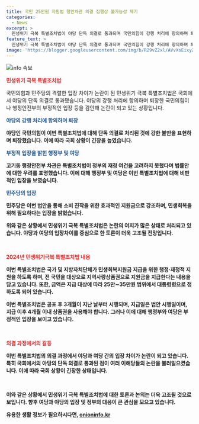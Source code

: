 ```yaml
---
title: 국민 25만원 지원법 행안차관 의결 집행상 불가능성 제기
categories:
  - News
excerpt: >
  민생위기 극복 특별조치법이 야당 단독 의결로 통과되며 국민의힘이 강행 처리에 항의하며 퇴장했다. 해당 법은 25만∼35만원의 지원금을 국민에 지급하고, 정부와 여당은 부정적인 입장을 밝혔다. 이에 대해 행정안전부 차관은 재정 여건을 고려하지 못하고 국채 발행과 재정적 부담이 늘어날 것 우려했으며, 국민의힘 의원들은 이재명 의원을 비판했다. 반면 민주당은 지원금이 소비를 진작시키고 효과적이라고 주장하고 있다. 이에 대한 법사위 통과 후 특별조치법의 처리 방침이다.
feature_text: >
  민생위기 극복 특별조치법이 야당 단독 의결로 통과되며 국민의힘이 강행 처리에 항의하며 퇴장했다. 해당 법은 25만∼35만원의 지원금을 국민에 지급하고, 정부와 여당은 부정적인 입장을 밝혔다. 이에 대해 행정안전부 차관은 재정 여건을 고려하지 못하고 국채 발행과 재정적 부담이 늘어날 것 우려했으며, 국민의힘 의원들은 이재명 의원을 비판했다. 반면 민주당은 지원금이 소비를 진작시키고 효과적이라고 주장하고 있다. 이에 대한 법사위 통과 후 특별조치법의 처리 방침이다.
image: 'https://blogger.googleusercontent.com/img/b/R29vZ2xl/AVvXsEixyZcFfHzMRdzZMjFBmAUKJYCLCGyLL1o632UiGVXcaFdKo_bkvkuCioo0uUKlGfBVcT3P84aROyZIXSBEx3Aw5nCQ3pTgDom1WDC4m8eifvWiAmWEEVb4x6G_l8C0QH225ldMjyaFvpxGEBGNO37VmDTDMHGhJPq73UglMfDca1-0aw/s1600/blogspot.png'
---
```


<p><img src="https://blogger.googleusercontent.com/img/b/R29vZ2xl/AVvXsEixyZcFfHzMRdzZMjFBmAUKJYCLCGyLL1o632UiGVXcaFdKo_bkvkuCioo0uUKlGfBVcT3P84aROyZIXSBEx3Aw5nCQ3pTgDom1WDC4m8eifvWiAmWEEVb4x6G_l8C0QH225ldMjyaFvpxGEBGNO37VmDTDMHGhJPq73UglMfDca1-0aw/s1600/blogspot.png" alt="info 속보" /></p>

<p><b><span style="color: #ee2323;">민생위기 극복 특별조치법</span></b></p>

<p>국민의힘과 민주당의 격렬한 입장 차이가 논란이 된 민생위기 극복 특별조치법은 국회에서 야당의 단독 의결로 통과됐습니다. 야당의 강행 처리에 항의하며 퇴장한 국민의힘이나 행정안전부의 부정적인 입장 등을 감안해 논란이 되고 있는 상황입니다.</p>

<p><b><span style="color: #1a5490;">야당의 강행 처리에 항의하며 퇴장</span><b></p>

<p>야당인 국민의힘이 이번 특별조치법에 대해 단독 의결로 처리된 것에 강한 불만을 표현하며 퇴장했습니다. 이에 따라 국회 상황이 긴장을 높였습니다.</p>

<p><b><span style="color: #1a5490;">부정적 입장을 밝힌 행정부 및 여당</span><b></p>

<p>고기동 행정안전부 차관은 특별조치법이 정부의 재정 여건을 고려하지 못했다며 법률안에 대한 우려를 표명했습니다. 이에 대해 행정부 및 여당은 이번 특별조치법에 대해 비판적인 입장을 보였습니다.</p>

<p><b><span style="color: #1a5490;">민주당의 입장</span><b></p>

<p>민주당은 이번 법안을 통해 소비 진작을 위한 효과적인 지원금으로 강조하며, 민생회복을 위해 필요하다는 입장을 밝혔습니다.</p>

<p>위와 같은 상황에서 민생위기 극복 특별조치법은 논란의 여지가 많은 상태로 처리되고 있습니다. 야당과 여당의 입장차이를 중심으로 한 토론이 더욱 고조될 전망입니다.</p>

<p data-ke-size="size16">&nbsp;</p>

<p><b><span style="color: #ee2323;">2024년 민생위기극복 특별조치법 내용</span></b></p>

<p>이번 특별조치법은 국가 및 지방자치단체가 민생회복지원금 지급을 위한 행정·재정적 지원을 하도록 하며, 전 국민을 대상으로 지역사랑상품권으로 지원금을 지급한다는 내용을 담고 있습니다. 또한, 금액은 지급 대상에 따라 25만∼35만원 범위에서 대통령령으로 정하도록 되어 있습니다.</p>

<p>이번 특별조치법은 공포 후 3개월이 지난 날부터 시행되며, 지급일은 법안 시행일이며, 지급 이후 4개월 이내 상품권을 사용해야 합니다. 그러나 이에 대해 행정부와 여당은 부정적인 입장을 보이고 있습니다.</p>

<p data-ke-size="size16">&nbsp;</p>

<p><b><span style="color: #ee2323;">의결 과정에서의 갈등</span></b></p>

<p>이번 특별조치법의 의결 과정에서 야당과 여당 간의 입장 차이가 논란이 되고 있습니다. 특히 국회에서의 야당의 단독 의결로 통과된 점이 여러 이해당들의 논란을 불러일으켰습니다. 이에 따라 국회 상황이 긴장한 상태입니다.</p>

<p data-ke-size="size16">&nbsp;</p>

<p>이와 같은 상황에서 민생위기 극복 특별조치법에 대한 토론과 논의는 더욱 고조될 것으로 보입니다. 향후 여당과 야당의 입장 및 정부의 대응이 큰 관심을 모으고 있습니다.</p>
유용한 생활 정보가 필요하시다면, <a href="https://onioninfo.kr" rel="dofollow">onioninfo.kr</a>


